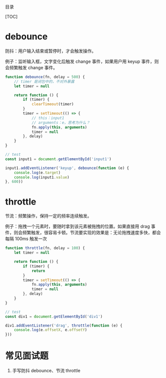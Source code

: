 目录

[TOC]

# debounce

防抖：用户输入结束或暂停时，才会触发操作。

例子：监听输入框，文字变化后触发 change 事件，如果用户用 keyup 事件，则会频繁触发 change 事件。

```js
function debounce(fn, delay = 500) {
    // timer 是闭包中的，不对外暴露
    let timer = null

    return function () {
        if (timer) {
            clearTimeout(timer)
        }
        timer = setTimeout(() => {
            // this：input1
            // arguments：e，思考为什么？
            fn.apply(this, arguments)
            timer = null
        }, delay)
    }
}

// test
const input1 = document.getElementById('input1')

input1.addEventListener('keyup', debounce(function (e) {
    console.log(e.target)
    console.log(input1.value)
}, 600))
```

# throttle
节流：频繁操作，保持一定的频率连续触发。

例子：拖拽一个元素时，要随时拿到该元素被拖拽的位置。如果直接用 drag 事件，则会频繁触发，很容易卡顿。节流要实现的效果是：无论拖拽速度多快，都会每隔 100ms 触发一次

```js
function throttle(fn, delay = 100) {
    let timer = null

    return function () {
        if (timer) {
            return
        }
        timer = setTimeout(() => {
            fn.apply(this, arguments)
            timer = null
        }, delay)
    }
}

// test
const div1 = document.getElementById('div1')

div1.addEventListener('drag', throttle(function (e) {
    console.log(e.offsetX, e.offsetY)
}))
```


# 常见面试题
1. 手写防抖 debounce、节流 throttle